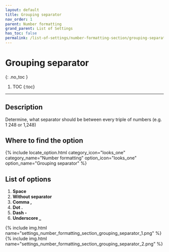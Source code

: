 ```yaml
---
layout: default
title: Grouping separator
nav_order: 1
parent: Number formatting
grand_parent: List of Settings
has_toc: false
permalink: /list-of-settings/number-formatting-section/grouping-separator
---
```


# Grouping separator
{: .no_toc }

1. TOC
{:toc}

---

## Description
Determine, what separator should be between every triple of numbers (e.g. 1 248 or 1,248)

## Where to find the option
{% include locate_option.html category_icon="looks_one" category_name="Number formatting" option_icon="looks_one" option_name="Grouping separator" %}

## List of options
1. **Space**
1. **Without separator**
1. **Comma ,**
1. **Dot .**
1. **Dash -**
1. **Underscore _**

{% include img.html name="settings_number_formatting_section_grouping_separator_1.png" %}
{% include img.html name="settings_number_formatting_section_grouping_separator_2.png" %}
